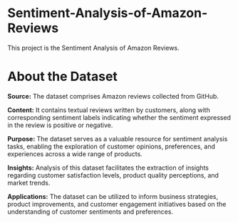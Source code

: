 # Sentiment-Analysis-of-Amazon-Reviews
This project is the Sentiment Analysis of Amazon Reviews.


# About the Dataset
**Source:** The dataset comprises Amazon reviews collected from GitHub.

**Content:** It contains textual reviews written by customers, along with corresponding sentiment labels indicating whether the sentiment expressed in the review is positive or negative.

**Purpose:** The dataset serves as a valuable resource for sentiment analysis tasks, enabling the exploration of customer opinions, preferences, and experiences across a wide range of products.

**Insights:** Analysis of this dataset facilitates the extraction of insights regarding customer satisfaction levels, product quality perceptions, and market trends.

**Applications:** The dataset can be utilized to inform business strategies, product improvements, and customer engagement initiatives based on the understanding of customer sentiments and preferences.
